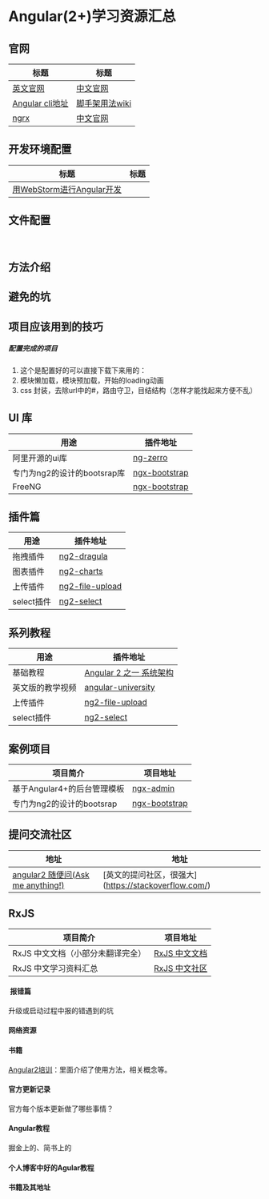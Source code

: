 # Angular(2+)学习资源汇总

## 官网
| 标题 | 标题 |
| --------- | --------- |
|   [英文官网](https://angular.io/)         |[中文官网](https://www.angular.cn/)|
|[Angular cli地址](https://github.com/angular/angular-cli)| [脚手架用法wiki](https://github.com/angular/angular-cli/wiki) |
|   [ngrx](https://github.com/ngrx/platform)         |  [中文官网](https://www.angular.cn/)|


## 开发环境配置
| 标题 | 标题 |
| --------- | --------- |
|[用WebStorm进行Angular开发](http://blog.csdn.net/pointer_v/article/details/55096197)|    |



## 文件配置
  

## 方法介绍  

## 避免的坑  

## 项目应该用到的技巧  

##### 配置完成的项目  
1. 这个是配置好的可以直接下载下来用的：  
2. 模块懒加载，模块预加载，开始的loading动画
3. css 封装，去除url中的#，路由守卫，目结结构（怎样才能找起来方便不乱）

## UI 库

|                   用途         |                  插件地址                                                      |
|           ---------            |                   ---------                                                   |
|   阿里开源的ui库                |        [ng-zerro](http://blog.csdn.net/pointer_v/article/details/55096197)    |
|   专门为ng2的设计的bootsrap库   |        [ngx-bootstrap](https://github.com/valor-software/ngx-bootstrap)       |
|   FreeNG                       |        [ngx-bootstrap](https://github.com/valor-software/ngx-bootstrap)       |


## 插件篇
|                   用途       |                  插件地址                                                      |
|           ---------          |                   ---------                                                   |
|   拖拽插件                   |       [ng2-dragula](https://github.com/valor-software/ng2-dragula)             |
|   图表插件                    |       [ng2-charts](https://github.com/valor-software/ng2-charts)              |
|  上传插件                    |       [ng2-file-upload](https://github.com/valor-software/ng2-file-upload)     |
|  select插件                 |        [ng2-select](https://github.com/valor-software/ng2-select)               |


## 系列教程
|                   用途       |                  插件地址                                                      |
|           ---------          |                   ---------                                                   |
|   基础教程                   |       [ Angular 2 之一 系统架构](http://www.angularjs.cn/A2uA)                  |
|   英文版的教学视频            |       [angular-university](https://angular-university.io/home)                 |
|  上传插件                    |       [ng2-file-upload](https://github.com/valor-software/ng2-file-upload)     |
|  select插件                 |        [ng2-select](https://github.com/valor-software/ng2-select)               |




## 案例项目
|                   项目简介       |                  项目地址                                                      |
|           ---------          |                   ---------                                                   |
|   基于Angular4+的后台管理模板  |        [ngx-admin](https://github.com/akveo/ngx-admin)    |
|   专门为ng2的设计的bootsrap   |        [ngx-bootstrap](https://github.com/valor-software/ngx-bootstrap)       |




## 提问交流社区
|                   地址                                                                   |                  地址                                                      |
|           ---------                                                                     |                   ---------                                                   |
|   [angular2 随便问(Ask me anything!)](https://github.com/kittencup/angular2-ama-cn)      |        [英文的提问社区，很强大] (https://stackoverflow.com/)          |


## RxJS
|                   项目简介       |                  项目地址                                                  |
|           ---------          |                   ---------                                                   |
|   RxJS 中文文档（小部分未翻译完全）          |        [RxJS 中文文档](http://cn.rx.js.org/)                             |
|   RxJS 中文学习资料汇总           |        [RxJS 中文社区](https://github.com/RxJS-CN)                             |




####  报错篇
升级或启动过程中报的错遇到的坑

#### 网络资源


#### 书籍
[Angular2培训](https://zhangchen915.gitbooks.io/angular2-training/content/content/vs_react.html)：里面介绍了使用方法，相关概念等。


#### 官方更新记录
官方每个版本更新做了哪些事情？

#### Angular教程
掘金上的、简书上的

#### 个人博客中好的Agular教程

#### 书籍及其地址

